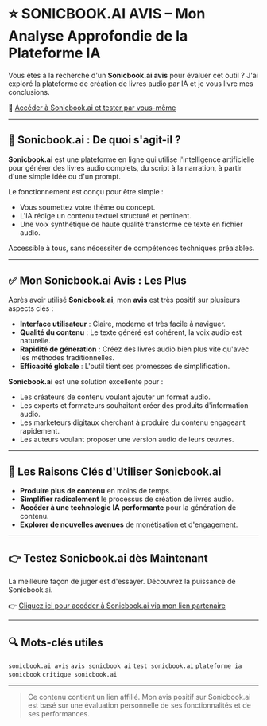 # ⭐️ SONICBOOK.AI AVIS – Mon Analyse Approfondie de la Plateforme IA

Vous êtes à la recherche d'un **Sonicbook.ai avis** pour évaluer cet outil ?
J'ai exploré la plateforme de création de livres audio par IA et je vous livre mes conclusions.

🔗 [Accéder à Sonicbook.ai et tester par vous-même](https://www.sonicbook.ai/startnow-fr?sa=sa12c9222eebd67031a1b239ab6d3c8f95)

---

## 🧠 Sonicbook.ai : De quoi s'agit-il ?

**Sonicbook.ai** est une plateforme en ligne qui utilise l'intelligence artificielle pour générer des livres audio complets, du script à la narration, à partir d'une simple idée ou d'un prompt.

Le fonctionnement est conçu pour être simple :
- Vous soumettez votre thème ou concept.
- L'IA rédige un contenu textuel structuré et pertinent.
- Une voix synthétique de haute qualité transforme ce texte en fichier audio.

Accessible à tous, sans nécessiter de compétences techniques préalables.

---

## ✅ Mon Sonicbook.ai Avis : Les Plus

Après avoir utilisé **Sonicbook.ai**, mon **avis** est très positif sur plusieurs aspects clés :

- **Interface utilisateur** : Claire, moderne et très facile à naviguer.
- **Qualité du contenu** : Le texte généré est cohérent, la voix audio est naturelle.
- **Rapidité de génération** : Créez des livres audio bien plus vite qu'avec les méthodes traditionnelles.
- **Efficacité globale** : L'outil tient ses promesses de simplification.

**Sonicbook.ai** est une solution excellente pour :
- Les créateurs de contenu voulant ajouter un format audio.
- Les experts et formateurs souhaitant créer des produits d'information audio.
- Les marketeurs digitaux cherchant à produire du contenu engageant rapidement.
- Les auteurs voulant proposer une version audio de leurs œuvres.

---

## 🎯 Les Raisons Clés d'Utiliser Sonicbook.ai

- **Produire plus de contenu** en moins de temps.
- **Simplifier radicalement** le processus de création de livres audio.
- **Accéder à une technologie IA performante** pour la génération de contenu.
- **Explorer de nouvelles avenues** de monétisation et d'engagement.

---

## 👉 Testez Sonicbook.ai dès Maintenant

La meilleure façon de juger est d'essayer. Découvrez la puissance de Sonicbook.ai.

👉 [Cliquez ici pour accéder à Sonicbook.ai via mon lien partenaire](https://www.sonicbook.ai/startnow-fr?sa=sa12c9222eebd67031a1b239ab6d3c8f95)

---

## 🔍 Mots-clés utiles

`sonicbook.ai avis`
`avis sonicbook ai`
`test sonicbook.ai`
`plateforme ia sonicbook`
`critique sonicbook.ai`

---

> Ce contenu contient un lien affilié. Mon avis positif sur Sonicbook.ai est basé sur une évaluation personnelle de ses fonctionnalités et de ses performances.